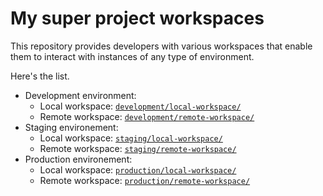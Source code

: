 # My super project workspaces

This repository provides developers with various workspaces that enable them
to interact with instances of any type of environment.

Here's the list.

- Development environment:
  - Local workspace: [`development/local-workspace/`](development/local-workspace/)
  - Remote workspace: [`development/remote-workspace/`](development/remote-workspace/)
- Staging environement:
  - Local workspace: [`staging/local-workspace/`](staging/local-workspace/)
  - Remote workspace: [`staging/remote-workspace/`](staging/remote-workspace/)
- Production environement:
  - Local workspace: [`production/local-workspace/`](production/local-workspace/)
  - Remote workspace: [`production/remote-workspace/`](production/remote-workspace/)
